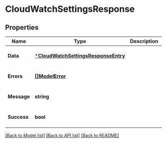 # CloudWatchSettingsResponse

## Properties
| Name        | Type                                                                       | Description | Notes                        |
| ----------- | -------------------------------------------------------------------------- | ----------- | ---------------------------- |
| **Data**    | [***CloudWatchSettingsResponseEntry**](CloudWatchSettingsResponseEntry.md) |             | [optional] [default to null] |
| **Errors**  | [**[]ModelError**](Error.md)                                               |             | [optional] [default to null] |
| **Message** | **string**                                                                 |             | [optional] [default to null] |
| **Success** | **bool**                                                                   |             | [optional] [default to null] |

[[Back to Model list]](../README.md#documentation-for-models) [[Back to API list]](../README.md#documentation-for-api-endpoints) [[Back to README]](../README.md)
